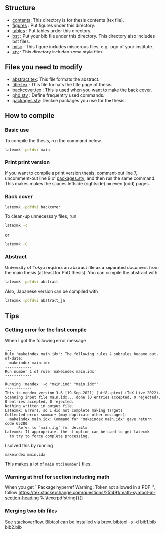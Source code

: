 ## Structure
- [contents](contents): This directory is for thesis contents (tex file).
- [figures](figures)  : Put figures under this directory.
- [tables](tables)    : Put tables under this directory.
- [bst](bst)          : Put your bib file under this directory. This directory also includes bst files.
- [misc](misc)        : This figure includes miscerous files, e.g. logo of your institute.
- [sty](sty)          : This directory includes some style files. 

## Files you need to modify
- [abstract.tex](sty/abstract.tex): This file formats the abstract.
- [title.tex](sty/title.tex)      : This file formats the title page of thesis.
- [backcover.tex](backcover.tex)  : This is used when you want to make the back cover.
- [phd.sty](sty/phd.sty)          : Define frequentry used commands.
- [packages.sty](sty/packages.sty): Declare packages you use for the thesis.  

## How to compile
### Basic use
To compile the thesis, run the command below.
```bash
latexmk -pdfdvi main
```

### Print print version
If you want to compile a print version thesis, comment-out line 7, 
uncomment-out line 9 of [packages.sty](sty/packages.sty), and then run the same command.
This makes makes the spaces leftside (rightside) on even (odd) pages.

### Back cover
```bash
latexmk -pdfdvi backcover
```
To clean-up unnecessary files, run
```bash
latexmk -c
```
or
```bash
latexmk -C
```

### Abstract
University of Tokyo requires an abstract file as a separated document from the main thesis (at least for PhD thesis). You can compile the abstract with
```bash
latexmk -pdfdvi abstract
```
Also, Japanese version can be compiled with
```bash
latexmk -pdfdvi abstract_ja
```

## Tips
### Getting error for the first compile
When I got the following error message
```
...
Rule 'makeindex main.idx': The following rules & subrules became out-of-date:
  makeindex main.idx
------------
Run number 1 of rule 'makeindex main.idx'
------------
------------
Running 'mendex  -o "main.ind" "main.idx"'
------------
This is mendex version 3.6 [19-Sep-2021] (utf8.uptex) (TeX Live 2022).
Scanning input file main.idx....done (0 entries accepted, 0 rejected).
0 entries accepted, 0 rejected.
Nothing written in output file.
Latexmk: Errors, so I did not complete making targets
Collected error summary (may duplicate other messages):
  makeindex main.idx: Command for 'makeindex main.idx' gave return code 65280
      Refer to 'main.ilg' for details
Latexmk: If appropriate, the -f option can be used to get latexmk
  to try to force complete processing.
```
I solved this by running
```
makeindex main.idx
```
This makes a lot of `main.mtc[number]` files.

### Warning at href for section including math
When you get ``Package hyperref Warning: Token not allowed in a PDF '', follow https://tex.stackexchange.com/questions/251491/math-symbol-in-section-heading
% \texorpdfstring{}{}


### Merging two bib files
See [stackoverflow](https://tex.stackexchange.com/questions/20027/merge-two-bibtex-files). Bibtool can be installed via [brew](https://formulae.brew.sh/formula/bib-tool).
bibtool -s -d bib1.bib bib2.bib
